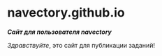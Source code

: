 # navectory.github.io
**_Сайт для пользователя navectory_**

*Здравствуйте*, это сайт для публикации заданий!
